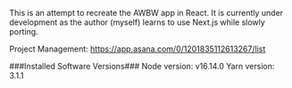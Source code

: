 This is an attempt to recreate the AWBW app in React. It is currently under development as the author (myself) learns to use Next.js while slowly porting.

Project Management: https://app.asana.com/0/1201835112613267/list

###Installed Software Versions###
Node version: v16.14.0
Yarn version: 3.1.1